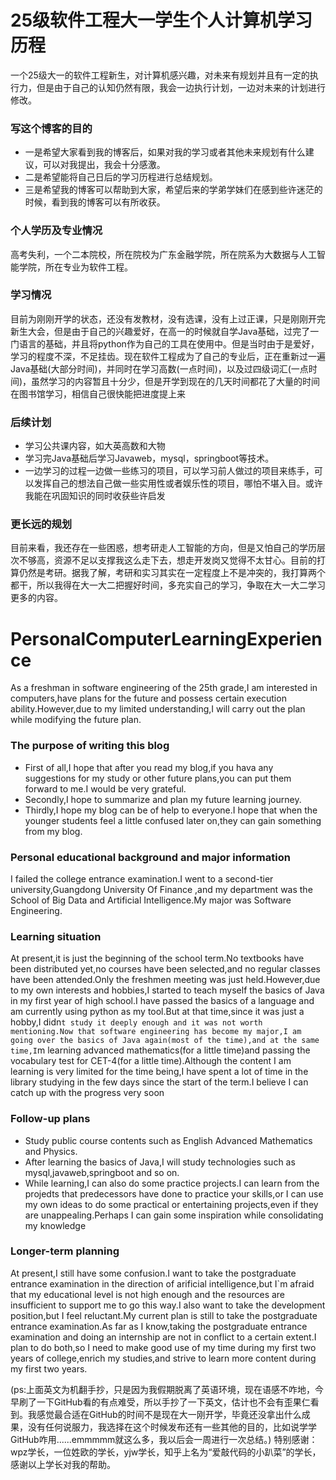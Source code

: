 # 25级软件工程大一学生个人计算机学习历程
一个25级大一的软件工程新生，对计算机感兴趣，对未来有规划并且有一定的执行力，但是由于自己的认知仍然有限，我会一边执行计划，一边对未来的计划进行修改。
### 写这个博客的目的
- 一是希望大家看到我的博客后，如果对我的学习或者其他未来规划有什么建议，可以对我提出，我会十分感激。
- 二是希望能将自己日后的学习历程进行总结规划。
- 三是希望我的博客可以帮助到大家，希望后来的学弟学妹们在感到些许迷茫的时候，看到我的博客可以有所收获。

### 个人学历及专业情况
高考失利，一个二本院校，所在院校为广东金融学院，所在院系为大数据与人工智能学院，所在专业为软件工程。

### 学习情况
目前为刚刚开学的状态，还没有发教材，没有选课，没有上过正课，只是刚刚开完新生大会，但是由于自己的兴趣爱好，在高一的时候就自学Java基础，过完了一门语言的基础，并且将python作为自己的工具在使用中。但是当时由于是爱好，学习的程度不深，不足挂齿。现在软件工程成为了自己的专业后，正在重新过一遍Java基础(大部分时间)，并同时在学习高数(一点时间)，以及过四级词汇(一点时间)，虽然学习的内容暂且十分少，但是开学到现在的几天时间都花了大量的时间在图书馆学习，相信自己很快能把进度提上来

### 后续计划
- 学习公共课内容，如大英高数和大物
- 学习完Java基础后学习Javaweb，mysql，springboot等技术。
- 一边学习的过程一边做一些练习的项目，可以学习前人做过的项目来练手，可以发挥自己的想法自己做一些实用性或者娱乐性的项目，哪怕不堪入目。或许我能在巩固知识的同时收获些许启发

### 更长远的规划
目前来看，我还存在一些困惑，想考研走人工智能的方向，但是又怕自己的学历层次不够高，资源不足以支撑我这么走下去，想走开发岗又觉得不太甘心。目前的打算仍然是考研。据我了解，考研和实习其实在一定程度上不是冲突的，我打算两个都干，所以我得在大一大二把握好时间，多充实自己的学习，争取在大一大二学习更多的内容。

# PersonalComputerLearningExperience
As a freshman in software engineering of the 25th grade,I am interested in computers,have plans for the future and possess certain execution ability.However,due to my limited understanding,I will carry out the plan while modifying the future plan.

### The purpose of writing this blog
- First of all,I hope that after you read my blog,if you hava any suggestions for my study or other future plans,you can put them forward to me.I would be very grateful.
- Secondly,I hope to summarize and plan my future learning journey.
- Thirdly,I hope my blog can be of help to everyone.I hope that when the younger students feel a little confused later on,they can gain something from my blog.

### Personal educational background and major information
I failed the college entrance examination.I went to a second-tier university,Guangdong University Of Finance ,and my department was the School of Big Data and Artificial Intelligence.My major was Software Engineering.

### Learning situation
At present,it is just the beginning of the school term.No textbooks have been distributed yet,no courses have been selected,and no regular classes have been attended.Only the freshmen meeting was just held.However,due to my own interests and hobbies,I started to teach myself the basics of Java in my first year of high school.I have passed the basics of a language and am currently using python as my tool.But at that time,since it was just a hobby,I didn`t study it deeply enough and it was not worth mentioning.Now that software engineering has become my major,I am going over the basics of Java again(most of the time),and at the same time,I`m learning advanced mathematics(for a little time)and passing the vocabulary test for CET-4(for a little time).Although the content I am learning is very limited for the time being,I have spent a lot of time in the library studying in the few days since the start of the term.I believe I can catch up with the progress very soon

### Follow-up plans
- Study public course contents such as English Advanced Mathematics and Physics.
- After learning the basics of Java,I will study technologies such as mysql,javaweb,springboot and so on.
- While learning,I can also do some practice projects.I can learn from the projedts that predecessors have done to practice your skills,or I can use my own ideas to do some practical or entertaining projects,even if they are unappealing.Perhaps I can gain some inspiration while consolidating my knowledge

### Longer-term planning
At present,I still have some confusion.I want to take the postgraduate entrance examination in the direction of arificial intelligence,but I`m afraid that my educational level is not high enough and the resources are insufficient to support me to go this way.I also want to take the development position,but I feel reluctant.My current plan is still to take the postgraduate entrance examination.As far as I know,taking the postgraduate entrance examination and doing an internship are not in conflict to a certain extent.I plan to do both,so I need to make good use of my time during my first two years of college,enrich my studies,and strive to learn more content during my first two years.

(ps:上面英文为机翻手抄，只是因为我假期脱离了英语环境，现在语感不咋地，今早刷了一下GitHub看的有点难受，所以手抄了一下英文，估计也不会有歪果仁看到。我感觉最合适在GitHub的时间不是现在大一刚开学，毕竟还没拿出什么成果，没有任何说服力，我选择在这个时候发布还有一些其他的目的，比如说学学GitHub咋用......emmmmm就这么多，我以后会一周进行一次总结。)
特别感谢：wpz学长，一位姓欧的学长，yjw学长，知乎上名为“爱敲代码的小趴菜”的学长，感谢以上学长对我的帮助。
